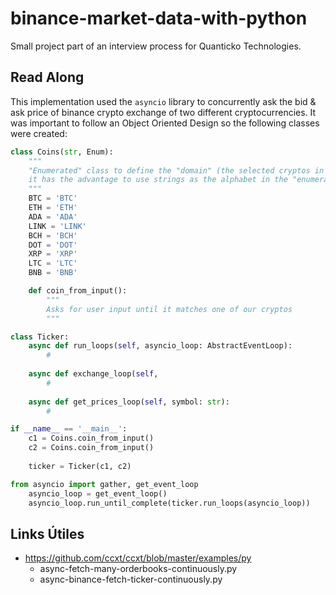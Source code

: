 # binance-market-data-with-python

Small project part of an interview process for Quanticko Technologies.

## Read Along


This implementation used the `asyncio` library to concurrently ask the bid & ask price of binance crypto exchange of two different cryptocurrencies. It was important to follow an Object Oriented Design so the following classes were created:


```python
class Coins(str, Enum):
    """
    "Enumerated" class to define the "domain" (the selected cryptos in the exercice)
    it has the advantage to use strings as the alphabet in the "enumeration".
    """
    BTC = 'BTC'
    ETH = 'ETH'
    ADA = 'ADA'
    LINK = 'LINK'
    BCH = 'BCH'
    DOT = 'DOT'
    XRP = 'XRP'
    LTC = 'LTC'
    BNB = 'BNB'

    def coin_from_input():
        """
        Asks for user input until it matches one of our cryptos
        """
```

```python
class Ticker:
    async def run_loops(self, asyncio_loop: AbstractEventLoop):
        #
        
    async def exchange_loop(self, 
        #
           
    async def get_prices_loop(self, symbol: str):
        #
```

```python
if __name__ == '__main__':
    c1 = Coins.coin_from_input()
    c2 = Coins.coin_from_input()
    
    ticker = Ticker(c1, c2)
```


```python
from asyncio import gather, get_event_loop
    asyncio_loop = get_event_loop()
    asyncio_loop.run_until_complete(ticker.run_loops(asyncio_loop))
```


## Links Útiles

* https://github.com/ccxt/ccxt/blob/master/examples/py
    * async-fetch-many-orderbooks-continuously.py
    * async-binance-fetch-ticker-continuously.py
  